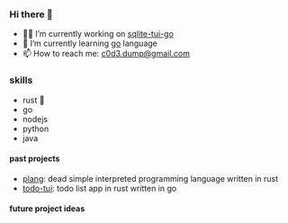 ### Hi there 👋

- 🧑‍🏭 I’m currently working on [sqlite-tui-go](https://github.com/c0d3-dump/sqlite-tui-go)
- 🌱 I’m currently learning [go](https://go.dev) language
- 📫 How to reach me: c0d3.dump@gmail.com

### skills
- rust 🦀
- go
- nodejs
- python
- java

#### past projects

- [plang](https://github.com/c0d3-dump/plang): dead simple interpreted programming language written in rust 
- [todo-tui](https://github.com/c0d3-dump/todo-tui): todo list app in rust written in go 

#### future project ideas
